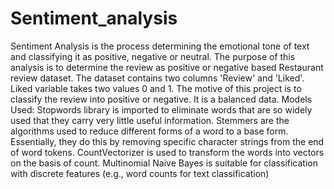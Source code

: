 # Sentiment_analysis
Sentiment Analysis is the process determining the emotional tone of text and classifying it as positive, negative or neutral. The purpose of this analysis is to determine the review as positive or negative based Restaurant review dataset. The dataset contains two columns 'Review' and 'Liked'. Liked variable takes two values 0 and 1. The motive of this project is to classify the review into positive or negative. It is a balanced data. Models Used:
Stopwords
library is imported to eliminate words that are so widely used that they carry very little useful information.
Stemmers
are the algorithms used to reduce different forms of a word to a base form. Essentially, they do this by removing specific character strings from the end of word tokens.
CountVectorizer
is used to transform the words into vectors on the basis of count.
Multinomial Naive Bayes
is suitable for classification with discrete features (e.g., word counts for text classification)
